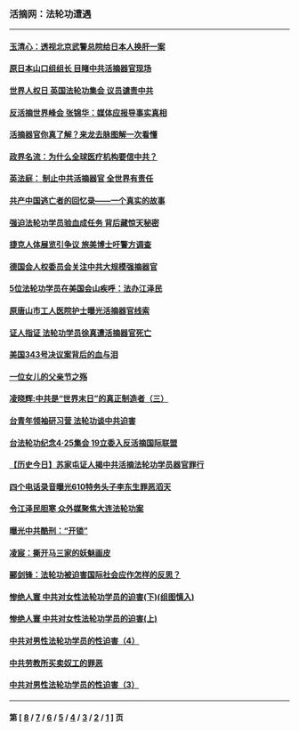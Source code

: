 ### 活摘网：法轮功遭遇
---
#### [玉清心：透视北京武警总院给日本人换肝一案](../../pages/nf5881/n13771978.md?07130430) 
#### [原日本山口组组长 目睹中共活摘器官现场](../../pages/nf5881/n13767360.md?07130430) 
#### [世界人权日 英国法轮功集会 议员谴责中共](../../pages/nf5881/n13431763.md?07130430) 
#### [反活摘世界峰会 张锦华：媒体应报导事实真相](../../pages/nf5881/n13278502.md?07130430) 
#### [活摘器官你真了解？来龙去脉图解一次看懂](../../pages/nf5881/n13013820.md?07130430) 
#### [政界名流：为什么全球医疗机构要信中共？](../../pages/nf5881/n11945479.md?07130430) 
#### [英法庭： 制止中共活摘器官 全世界有责任](../../pages/nf5881/n11330691.md?07130430) 
#### [共产中国逃亡者的回忆录——一个真实的故事](../../pages/nf5881/n10918649.md?07130430) 
#### [强迫法轮功学员验血成任务 背后藏惊天秘密](../../pages/nf5881/n4252384.md?07130430) 
#### [捷克人体展览引争议 旅美博士吁警方调查](../../pages/nf5881/n9429187.md?07130430) 
#### [德国会人权委员会关注中共大规模强摘器官](../../pages/nf5881/n8418950.md?07130430) 
#### [5位法轮功学员在美国会山疾呼：法办江泽民](../../pages/nf5881/n8101519.md?07130430) 
#### [原唐山市工人医院护士曝光活摘器官线索](../../pages/nf5881/n8076384.md?07130430) 
#### [证人指证 法轮功学员徐真遭活摘器官死亡](../../pages/nf5881/n8042467.md?07130430) 
#### [美国343号决议案背后的血与泪](../../pages/nf5881/n8020684.md?07130430) 
#### [一位女儿的父亲节之殇](../../pages/nf5881/n8014122.md?07130430) 
#### [凌晓辉:中共是“世界末日”的真正制造者（三）](../../pages/nf5881/n4210333.md?07130430) 
#### [台青年领袖研习营 法轮功谈中共迫害](../../pages/nf5881/n4141857.md?07130430) 
#### [台法轮功纪念4‧25集会 19立委入反活摘国际联盟](../../pages/nf5881/n4141821.md?07130430) 
#### [【历史今日】苏家屯证人揭中共活摘法轮功学员器官罪行](../../pages/nf5881/n4135912.md?07130430) 
#### [四个电话录音曝光610特务头子李东生罪恶滔天](../../pages/nf5881/n4040060.md?07130430) 
#### [令江泽民胆寒 众外媒聚焦大连法轮功案](../../pages/nf5881/n3932671.md?07130430) 
#### [曝光中共酷刑：“开锁”](../../pages/nf5881/n3889373.md?07130430) 
#### [凌宸：撕开马三家的妖魅画皮](../../pages/nf5881/n3849369.md?07130430) 
#### [郦剑锋：法轮功被迫害国际社会应作怎样的反思？](../../pages/nf5881/n3824560.md?07130430) 
#### [惨绝人寰 中共对女性法轮功学员的迫害(下)(组图慎入)](../../pages/nf5881/n3816285.md?07130430) 
#### [惨绝人寰 中共对女性法轮功学员的迫害(上)](../../pages/nf5881/n3815374.md?07130430) 
#### [中共对男性法轮功学员的性迫害（4）](../../pages/nf5881/n3769144.md?07130430) 
#### [中共劳教所买卖奴工的罪恶](../../pages/nf5881/n3769378.md?07130430) 
#### [中共对男性法轮功学员的性迫害（3）](../../pages/nf5881/n3768231.md?07130430) 

---
#### 第 [ [8](./8.md?07130430) / [7](./7.md?07130430) / [6](./6.md?07130430) / [5](./5.md?07130430) / [4](./4.md?07130430) / [3](./3.md?07130430) / [2](./2.md?07130430) / [1](./1.md?07130430) ] 页
